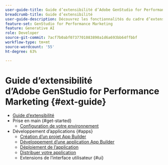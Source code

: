 ```yaml
---
user-guide-title: Guide d’extensibilité d’Adobe GenStudio for Performance Marketing
breadcrumb-title: Guide d’extensibilité
user-guide-description: Découvrez les fonctionnalités du cadre d’extensibilité d’Adobe GenStudio for Performance Marketing.
feature-set: GenStudio for Performance Marketing
feature: Generative AI
role: Developer
source-git-commit: 7acf7b0abf0737701083890a1d6a693bb64ffbbf
workflow-type: tm+mt
source-wordcount: '55'
ht-degree: 63%

---
```



# Guide d’extensibilité d’Adobe GenStudio for Performance Marketing {#ext-guide}

+ [Guide d’extensibilité](home.md)
+ Prise en main {#get-started}
   + [Configuration de votre environnement](setup.md)
+ Développement d’applications {#apps}
   + [Création d’un projet App Builder](create-project.md)
   + [Développement d’une application App Builder](create-app.md)
   + [Déploiement de l’application](deploy-app.md)
   + [Distribuer votre application](distribute-app.md)
   + Extensions de l’interface utilisateur {#ui}
